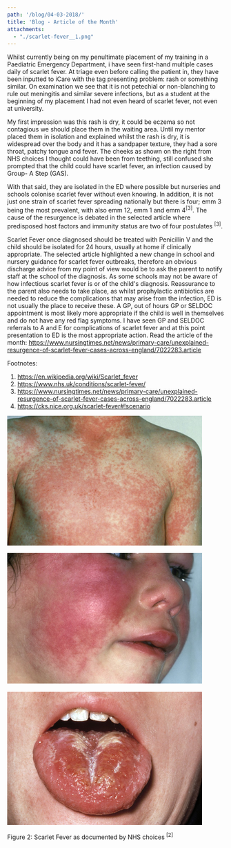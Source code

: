 ```yaml
---
path: '/blog/04-03-2018/'
title: 'Blog - Article of the Month'
attachments:
  - "./scarlet-fever__1.png"
---
```

<div class="blog__full-article">

<div class="blog__full-article-left">

Whilst currently being on my penultimate placement of my training in a Paediatric Emergency Department, i have seen first-hand multiple cases daily of scarlet fever. At triage even before calling the patient in, they have been inputted to iCare with the tag presenting problem: rash or something similar. On examination we see that it is not petechial or non-blanching to rule out meningitis and similar severe infections, but as a student at the beginning of my placement I had not even heard of scarlet fever, not even at university.

My first impression was this rash is dry, it could be eczema so not contagious we should place them in the waiting area. Until my mentor placed them in isolation and explained whilst the rash is dry, it is widespread over the body and it has a sandpaper texture, they had a sore throat, patchy tongue and fever. The cheeks as shown on the right from NHS choices I thought could have been from teething, still confused she prompted that the child could have scarlet fever, an infection caused by Group- A Step (GAS).

With that said, they are isolated in the ED where possible but nurseries and schools colonise scarlet fever without even knowing. In addition, it is not just one strain of scarlet fever spreading nationally but there is four; emm 3 being the most prevalent, with also emm 12, emm 1 and emm 4<sup>[3]</sup>. The cause of the resurgence is debated in the selected article where predisposed host factors and immunity status are two of four postulates <sup>[3]</sup>.

Scarlet Fever once diagnosed should be treated with Penicillin V and the child should be isolated for 24 hours, usually at home if clinically appropriate. The selected article highlighted a new change in school and nursery guidance for scarlet fever outbreaks, therefore an obvious discharge advice from my point of view would be to ask the parent to notify staff at the school of the diagnosis. As some schools may not be aware of how infectious scarlet fever is or of the child's diagnosis.
Reassurance to the parent also needs to take place, as whilst prophylactic antibiotics are needed to reduce the complications that may arise from the infection, ED is not usually the place to receive these. A GP, out of hours GP or SELDOC appointment is most likely more appropriate if the child is well in themselves and do not have any red flag symptoms. I have seen GP and SELDOC referrals to A and E for complications of scarlet fever and at this point presentation to ED is the most appropriate action.
Read the article of the month: https://www.nursingtimes.net/news/primary-care/unexplained-resurgence-of-scarlet-fever-cases-across-england/7022283.article

Footnotes:

1. https://en.wikipedia.org/wiki/Scarlet_fever
2. https://www.nhs.uk/conditions/scarlet-fever/
3. https://www.nursingtimes.net/news/primary-care/unexplained-resurgence-of-scarlet-fever-cases-across-england/7022283.article
4. https://cks.nice.org.uk/scarlet-fever#!scenario


</div>

<div class="blog__full-article-right">

<picture>

  ![Children's Chest with Scarlet Fever Rash](./scarlet-fever__2.png "Children's Chest with Scarlet Fever Rash")

  ![Children's Face with Red Cheeks, a symptom of Scarlet Fever](./scarlet-fever__3.png "Children's Face with Red Cheeks, a symptom of Scarlet Fever")

  ![White Areas on the Tongue of a Child, a symptom of Scarlet Fever](./scarlet-fever__4.png "White Areas on the Tongue of a Child, a symptom of Scarlet Fever")

  <span class="blog__full-article-image-caption">
    Figure 2: Scarlet Fever as documented by NHS choices <sup>[2]</sup>
  </span>

</picture>


</div>

</div>